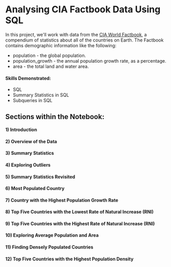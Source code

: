 # Analysing CIA Factbook Data Using SQL

In this project, we'll work with data from the [CIA World Factbook](https://www.cia.gov/the-world-factbook/), a compendium of statistics about all of the countries on Earth. The Factbook contains demographic information like the following:

* population - the global population.
* population_growth - the annual population growth rate, as a percentage.
* area - the total land and water area.

#### Skills Demonstrated:
* SQL
* Summary Statistics in SQL
* Subqueries in SQL 


## Sections within the Notebook:
#### 1) Introduction
#### 2) Overview of the Data
#### 3) Summary Statistics
#### 4) Exploring Outliers
#### 5) Summary Statistics Revisited
#### 6) Most Populated Country
#### 7) Country with the Highest Population Growth Rate
#### 8) Top Five Countries with the Lowest Rate of Natural Increase (RNI)
#### 9) Top Five Countries with the Highest Rate of Natural Increase (RNI)
#### 10) Exploring Average Population and Area
#### 11) Finding Densely Populated Countries
#### 12) Top Five Countries with the Highest Population Density
